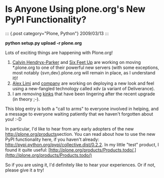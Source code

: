 # Is Anyone Using plone.org\'s New PyPI Functionality?

::: {.post category="Plone, Python"}
2009/03/13
:::

**python setup.py upload -r plone.org**

Lots of exciting things are happening with Plone.org!

1.  [Calvin Hendryx-Parker](http://twitter.com/calvinhp) and [Six Feet
    Up](http://sixfeetup.com) are working on moving \*.plone.org to one
    of their powerful new servers (with some exceptions, most notably
    {svn,dev}.plone.org will remain in place, as I understand it)!
2.  [Alex Limi](http://limi.net) and
    [company](http://plone.org/team/WebsiteTeam) are working on
    deploying a new look and feel using a new-fangled technology called
    xdv (a variant of Deliverance).
3.  I am removing [kinks](https://dev.plone.org/plone.org/ticket/1080)
    that have been lingering after the recent upgrade (in theory ;-).

This blog entry is both a \"call to arms\" to everyone involved in
helping, and a message to everyone waiting patiently that we haven\'t
forgotten about you! :-D

In particular, I\'d like to hear from any early adopters of the new
<http://plone.org/products>section. You can read about how to use the
new PyPI functionality here, if you haven\'t already:
<http://pypi.python.org/pypi/collective.dist/0.2.2>. In my little
\"test\" product, I found it quite useful:
[http://plone.org/products/Products.todo/.](http://plone.org/products/Products.todo/)

So if you are using it, I\'d definitely like to hear your experiences.
Or if not, please give it a try!
